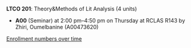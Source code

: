 **LTCO 201**: Theory&Methods of Lit Analysis (4 units)

- **A00** (Seminar) at 2:00 pm–4:50 pm on Thursday at RCLAS R143 by Zhiri, Oumelbanine (A00473620)

[Enrollment numbers over time](./LTCO201.tsv)
